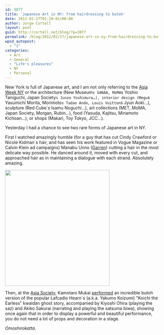 ```yaml
---
id: 3877
title: 'Japanese Art in NY: from hairdressing to butoh'
date: 2012-02-27T01:29:01+00:00
author: Jorge Cortell
layout: post
guid: http://cortell.net/blog/?p=3877
permalink: /blog/2012/02/27/japanese-art-in-ny-from-hairdressing-to-butoh/
wpsd_autopost:
  - "1"
categories:
  - Art
  - General
  - "Life's pleasures"
  - NY
  - Personal
---
```

New York is full of Japanese art, and I am not only referring to the <a title="http://www.asiaweekny.com/" href="http://www.asiaweekny.com/" target="_blank">Asia Week NY</a> or the architecture (New Museum`s SANAA, MoMA`s Yoshio Taniguchi, Japan Society`s Junzo Yoshimura…), interior design (Megu`s Yasumichi Morita, Morimoto`s Tadao Ando, Louis Vuitton`s Jyun Aoki…), sculpture (Red Cube`s Isamu Noguchi…), art collections (MET, MoMA, Japan Society, Morgan, Rubin…), food (Yasuda, Kajitsu, Minamoto Kichoan…), or shops (Makari, Toy Tokyo, JCC…).

Yesterday I had a chance to see two rare forms of Japanese art in NY.

First I watched amazingly humble (for a guy that has cut Cindy Crawford or Nicole Kidman`s hair, and has seen his work featured in Vogue Magazine or Calvin Klein ad campaigns) Manabu Unno (<a title="http://www.garrennewyork.com/" href="http://www.garrennewyork.com/" target="_blank">Garren</a>) cutting a hair in the most delicate way possible. He danced around it, moved with every cut, and approached hair as in maintaining a dialogue with each strand. Absolutely amazing.

<img class="aligncenter" title="Koichi" src="http://asiasociety.org/files/imagecache/centers_articles_pages/composite%20photo_0.jpg" alt="" width="342" height="380" />

Then, at the <a title="http://asiasociety.org/new-york" href="http://asiasociety.org/new-york" target="_blank">Asia Society</a>, Kamotaro Mukai <a title="http://asiasociety.org/new-york/events/hoichi-earless-kwaidan-ghost-story" href="http://asiasociety.org/new-york/events/hoichi-earless-kwaidan-ghost-story" target="_blank">performed</a> an incredible butoh version of the popular Lafcadio Hearn`s (a.k.a. Yakumo Koizumi) "Koichi the Earless" kwaidan ghost story, accompanied by Kiyoshi Ohira (playing the saz) and Akiko Sakurai (narrating and playing the satsuma biwa), showing once again that in order to display a powerful and beautiful performance, you do not need a lot of props and decoration in a stage.

_Omoshirokatta_.
